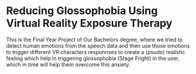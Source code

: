 # Reducing Glossophobia Using Virtual Reality Exposure Therapy
This is the Final Year Project of Our Bachelors degree, where we tried to detect human emotions from the speech data and then use those emotions to trigger different VR characters responnses to create a (psudo) realistic feeling which help in triggering glossophobia (Stage Fright) in the user, which in time will help them overcome this anxiety.

